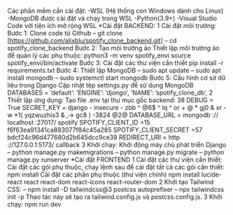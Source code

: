 Các phần mềm cần cài đặt:
    -WSL (Hệ thống con Windows dành cho Linux)
    -MongoDB được cài đặt và chạy trong WSL
    -Python(3.9+)
    -Visual Studio Code với tiện ích mở rộng WSL
*Cài đặt BACKEND:
    1 Cài đặt môi trường:
    Bước 1: Clone code từ Github
    – git clone [https://github.com/alixblu/spotify_clone_backend.git]
    – cd spotify_clone_backend
    Bước 2: Tạo môi trường ảo
    Thiết lập môi trường ảo để quản lý các phụ thuộc:
    python3 -m venv spotify_envi source spotify_envi/bin/activate
    Bước 3: Cài đặt các thư viện cần thiết
    pip install -r requirements.txt
    Bước 4: Thiết lập MongoDB
    – sudo apt update
    – sudo apt install mongodb
    – sudo systemctl start mongodb
    Bước 5: Cấu hình cơ sở dữ liệu trong Django
    Cập nhật tệp settings.py để sử dụng MongoDB
    DATABASES = ’default’: ’ENGINE’: ’djongo’, ’NAME’: ’spotify_clone_db’,
    2 Thiết lập ứng dụng:
    Tạo file .env tại thư mục gốc backend:
    38
    DEBUG = True
    SECRET_KEY = django - insecure - zbb ^ @6$ ^ lq ^ or + @ * gj0 & xr - w *1( yqzwuzhis3 &
    ,→ gc8 ) -3824 @2@
    DATABASE_URL = mongodb :// localhost :27017/ spotify
    SPOTIFY_CLIENT_ID =15 f6f63ea91341ca883077f84c45a285
    SPOTIFY_CLIENT_SECRET =57 bdcf24c96d477680d2b645dcc9ce39
    REDIRECT_URI = http ://127.0.0.1:5173/ callback
    3 Khởi chạy:
    Khởi động máy chủ phát triển Django
    – python manage.py makemigrations
    – python manage.py migrate
    – python manage.py runserver
*Cài đặt FRONTEND
     1 Cài đặt các thư viện cần thiết:
    Cài đặt các gói phụ thuộc, chạy lệnh sau để cài đặt tất cả các gói cần thiết:
    npm install
    Cài đặt các phần phụ thuộc (thư viện chính)
    npm install lucide-react react react-dom react-icons react-router-dom
    2 Khởi tạo Tailwind CSS:
    – npm install -D tailwindcss@3 postcss autoprefixer
    – npx tailwindcss init -p
    Thao tác này sẽ tạo ra tailwind.config.js và postcss.config.js.
    3 Khởi chạy:
    npm run dev

